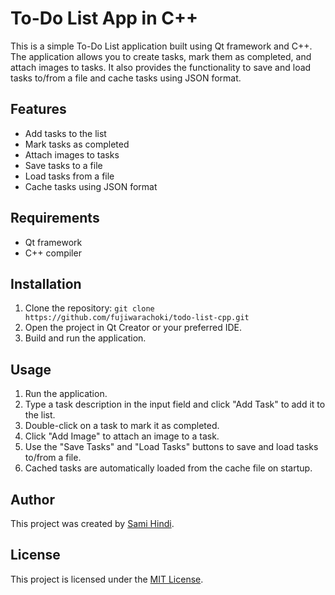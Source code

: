 # To-Do List App in C++

This is a simple To-Do List application built using Qt framework and C++. The application allows you to create tasks, mark them as completed, and attach images to tasks. It also provides the functionality to save and load tasks to/from a file and cache tasks using JSON format.

## Features

- Add tasks to the list
- Mark tasks as completed
- Attach images to tasks
- Save tasks to a file
- Load tasks from a file
- Cache tasks using JSON format

## Requirements

- Qt framework
- C++ compiler

## Installation

1. Clone the repository: `git clone https://github.com/fujiwarachoki/todo-list-cpp.git`
2. Open the project in Qt Creator or your preferred IDE.
3. Build and run the application.

## Usage

1. Run the application.
2. Type a task description in the input field and click "Add Task" to add it to the list.
3. Double-click on a task to mark it as completed.
4. Click "Add Image" to attach an image to a task.
5. Use the "Save Tasks" and "Load Tasks" buttons to save and load tasks to/from a file.
6. Cached tasks are automatically loaded from the cache file on startup.

## Author

This project was created by [Sami Hindi](https://samihindi.com).


## License

This project is licensed under the [MIT License](LICENSE).
